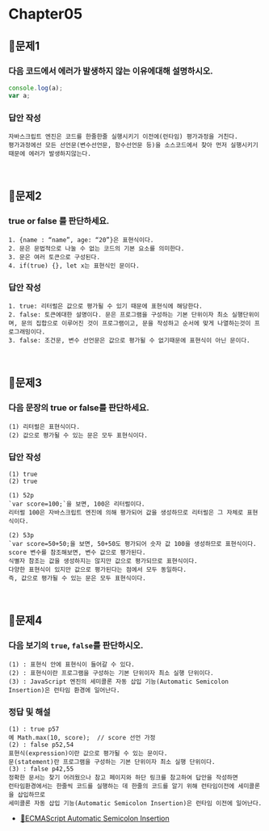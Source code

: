 # Chapter05
## 📌문제1
### 다음 코드에서 에러가 발생하지 않는 이유에대해 설명하시오.
```js
console.log(a);
var a;
```
### 답안 작성
```
자바스크립트 엔진은 코드를 한줄한줄 실행시키기 이전에(런타임) 평가과정을 거친다.
평가과정에선 모든 선언문(변수선언문, 함수선언문 등)을 소스코드에서 찾아 먼저 실행시키기 때문에 에러가 발생하지않는다.
```

<br>

## 📌문제2
### true or false 를 판단하세요.
```
1. {name : “name”, age: “20”}은 표현식이다.
2. 문은 문법적으로 나눌 수 없는 코드의 기본 요소를 의미한다.
3. 문은 여러 토큰으로 구성된다.
4. if(true) {}, let x는 표현식인 문이다. 
```
### 답안 작성
```
1. true: 리터럴은 값으로 평가될 수 있기 때문에 표현식에 해당한다.
2. false: 토큰에대한 설명이다. 문은 프로그램을 구성하는 기본 단위이자 최소 실행단위이며, 문의 집합으로 이루어진 것이 프로그램이고, 문을 작성하고 순서에 맞게 나열하는것이 프로그래밍이다.
3. false: 조건문, 변수 선언문은 값으로 평가될 수 없기때문에 표현식이 아닌 문이다.
```

<br>

## 📌문제3
### 다음 문장의 true or false를 판단하세요.
```
(1) 리터럴은 표현식이다.
(2) 값으로 평가될 수 있는 문은 모두 표현식이다.
```

### 답안 작성
```
(1) true
(2) true
```
```
(1) 52p
`var score=100;`을 보면, 100은 리터럴이다.
리터럴 100은 자바스크립트 엔진에 의해 평가되어 값을 생성하므로 리터럴은 그 자체로 표현식이다.

(2) 53p
`var score=50+50;을 보면, 50+50도 평가되어 숫자 값 100을 생성하므로 표현식이다.
score 변수를 참조해보면, 변수 값으로 평가된다.
식별자 참조는 값을 생성하지는 않지만 값으로 평가되므로 표현식이다.
다양한 표현식이 있지만 값으로 평가된다는 점에서 모두 동일하다.
즉, 값으로 평가될 수 있는 문은 모두 표현식이다.
```

<br>

## 📌문제4
### 다음 보기의 `true`, `false`를 판단하시오.
```
(1) : 표현식 안에 표현식이 들어갈 수 있다.
(2) : 표현식이란 프로그램을 구성하는 기본 단위이자 최소 실행 단위이다.
(3) : JavaScript 엔진의 세미콜론 자동 삽입 기능(Automatic Semicolon Insertion)은 런타임 환경에 일어난다.
```
### 정답 및 해설
```
(1) : true p57
예 Math.max(10, score);  // score 선언 가정
(2) : false p52,54
표현식(expression)이란 값으로 평가될 수 있는 문이다.
문(statement)란 프로그램을 구성하는 기본 단위이자 최소 실행 단위이다.
(3) : false p42,55
정확한 문서는 찾기 어려웠으나 참고 페이지와 하단 링크를 참고하여 답안을 작성하면
런타임환경에서는 한줄씩 코드를 실행하는 데 한줄의 코드를 알기 위해 런타임이전에 세미콜론을 삽입하므로
세미콜론 자동 삽입 기능(Automatic Semicolon Insertion)은 런타임 이전에 일어난다.
```
- [🔗ECMAScript Automatic Semicolon Insertion](https://codeburst.io/ecmascript-automatic-semicolon-insertion-50f09091e377)

<br>
